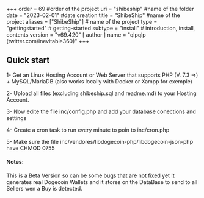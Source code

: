 +++
order = 69 #order of the project
uri = "shibeship" #name of the folder
date = "2023-02-01" #date creation
title = "ShibeShip" #name of the project
aliases = ["ShibeShip"] # name of the project
type = "gettingstarted" # getting-started
subtype = "install" # introduction, install, contents
version = "v69.420"
[ author ]
  name = "qlpqlp (twitter.com/inevitable360)"
+++
<h2 id="quick-start">Quick start</h2>

1- Get an Linux Hosting Account or Web Server that supports PHP (V. 7.3 =>) + MySQL/MariaDB (also works locally with Docker or Xampp for exemple)

2- Upload all files (excluding shibeship.sql and readme.md) to your Hosting Account.

3- Now edite the file inc/config.php and add your database conections and settings

4- Create a cron task to run every minute to poin to inc/cron.php

5- Make sure the file inc/vendores/libdogecoin-php/libdogecoin-json-php have CHMOD 0755

<h4 id="via-npm">Notes:</h4>

This is a Beta Version so can be some bugs that are not fixed yet
It generates real Dogecoin Wallets and it stores on the DataBase to send to all Sellers wen a Buy is detected.
